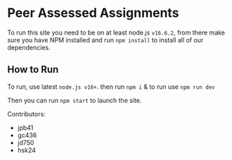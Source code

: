 # Peer Assessed Assignments

To run this site you need to be on at least node.js `v16.6.2`, from there make sure you have
NPM installed and run `npm install` to install all of our dependencies.

## How to Run
To run, use latest `node.js v16+`. then run `npm i` & to run use `npm run dev`


Then you can run `npm start` to launch the site.

Contributors:

- jpb41
- gc436
- jd750
- hsk24
